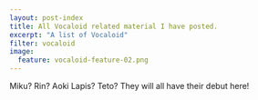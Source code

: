 ```yaml
---
layout: post-index
title: All Vocaloid related material I have posted.
excerpt: "A list of Vocaloid"
filter: vocaloid
image:
  feature: vocaloid-feature-02.png
---
```


Miku? Rin? Aoki Lapis? Teto? They will all have their debut here!
